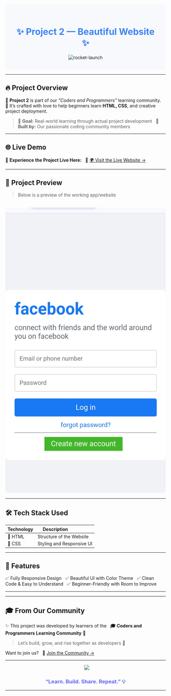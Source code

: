<!-- Header Section -->
<div align="center" style="background-color:#f7f9fc; padding: 30px; border-radius: 10px;">


<h1 style="color: #3b82f6;">✨ Project 2 — Beautiful Website ✨</h1>

<img src="https://media.giphy.com/media/juua9i2c2fA0AIp2iq/giphy.gif" width="200" alt="rocket-launch" />

</div>

---

## 🔥 Project Overview

🎯 **Project 2** is part of our _"Coders and Programmers"_ learning community.  
📘 It’s crafted with love to help beginners learn **HTML, CSS**, and creative project deployment.

> 🧩 **Goal:** Real-world learning through actual project development  
> 🤝 **Built by:** Our passionate coding community members

---

## 🌐 Live Demo

🎉 **Experience the Project Live Here:**  
🔗 [🌍 Visit the Live Website →](nbasicproject2.netlify.app)

---

## 📸 Project Preview

> Below is a preview of the working app/website

<p align="center">
  <img src="PSX_20250514_173748.jpg" width="600" alt="Project Demo Preview" style="border-radius: 10px;" />
</p>

---

## 🛠️ Tech Stack Used

| Technology | Description                |
|------------|----------------------------|
| 🧱 HTML     | Structure of the Website   |
| 🎨 CSS      | Styling and Responsive UI |

---

## 📁 Features

✅ Fully Responsive Design  
✅ Beautiful UI with Color Theme  
✅ Clean Code & Easy to Understand  
✅ Beginner-Friendly with Room to Improve

---
---

## 🎓 From Our Community

✨ This project was developed by learners of the  
**🎓 Coders and Programmers Learning Community** 🚀

> Let’s build, grow, and rise together as developers 💪

Want to join us?  
🔗 [Join the Community →](https://m.me/cm/Aban-wKeswCNotpD/?send_source=cm%3Acopy_invite_link)

---

<p align="center">
  <img src="https://media.giphy.com/media/v1.Y2lkPTc5MGI3NjExa2syZmx2Yjd1ZGpydGpydmF4eW9nbmY4ZmE3bnM1ejBtZTV5em5oeSZlcD12MV9naWZzX3NlYXJjaCZjdD1n/Ll22OhMLAlVDb8UQWe/giphy.gif" width="180" />
</p>

<h3 align="center" style="color: #6366f1;">“Learn. Build. Share. Repeat.” 💡</h3>

---
